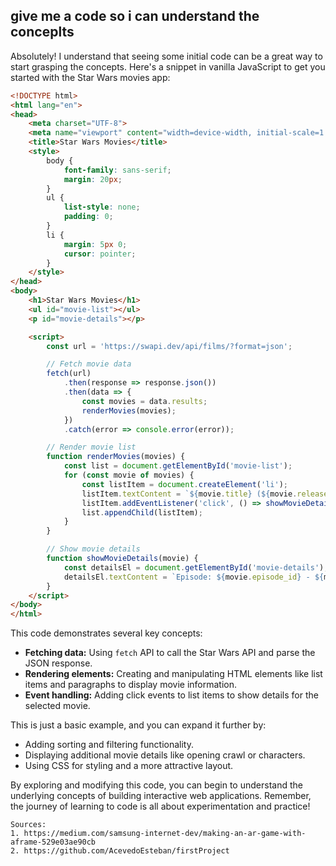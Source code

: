 ## give me a code so i can understand the conceplts

Absolutely! I understand that seeing some initial code can be a great way to start grasping the concepts. Here's a snippet in vanilla JavaScript to get you started with the Star Wars movies app:

```html
<!DOCTYPE html>
<html lang="en">
<head>
    <meta charset="UTF-8">
    <meta name="viewport" content="width=device-width, initial-scale=1.0">
    <title>Star Wars Movies</title>
    <style>
        body {
            font-family: sans-serif;
            margin: 20px;
        }
        ul {
            list-style: none;
            padding: 0;
        }
        li {
            margin: 5px 0;
            cursor: pointer;
        }
    </style>
</head>
<body>
    <h1>Star Wars Movies</h1>
    <ul id="movie-list"></ul>
    <p id="movie-details"></p>

    <script>
        const url = 'https://swapi.dev/api/films/?format=json';

        // Fetch movie data
        fetch(url)
            .then(response => response.json())
            .then(data => {
                const movies = data.results;
                renderMovies(movies);
            })
            .catch(error => console.error(error));

        // Render movie list
        function renderMovies(movies) {
            const list = document.getElementById('movie-list');
            for (const movie of movies) {
                const listItem = document.createElement('li');
                listItem.textContent = `${movie.title} (${movie.release_date})`;
                listItem.addEventListener('click', () => showMovieDetails(movie));
                list.appendChild(listItem);
            }
        }

        // Show movie details
        function showMovieDetails(movie) {
            const detailsEl = document.getElementById('movie-details');
            detailsEl.textContent = `Episode: ${movie.episode_id} - ${movie.title}\nRelease Date: ${movie.release_date}`;
        }
    </script>
</body>
</html>
```

This code demonstrates several key concepts:

- **Fetching data:** Using `fetch` API to call the Star Wars API and parse the JSON response.
- **Rendering elements:** Creating and manipulating HTML elements like list items and paragraphs to display movie information.
- **Event handling:** Adding click events to list items to show details for the selected movie.

This is just a basic example, and you can expand it further by:

- Adding sorting and filtering functionality.
- Displaying additional movie details like opening crawl or characters.
- Using CSS for styling and a more attractive layout.

By exploring and modifying this code, you can begin to understand the underlying concepts of building interactive web applications. Remember, the journey of learning to code is all about experimentation and practice!



```
Sources:
1. https://medium.com/samsung-internet-dev/making-an-ar-game-with-aframe-529e03ae90cb
2. https://github.com/AcevedoEsteban/firstProject